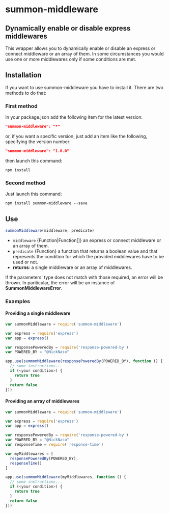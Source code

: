 # summon-middleware

## Dynamically enable or disable express middlewares

This wrapper allows you to dynamically enable or disable an express or connect
middleware or an array of them.
In some circumstances you would use one or more middlewares only if some
conditions are met.

## Installation

If you want to use summon-middleware you have to install it.
There are two methods to do that:

### First method

In your package.json add the following item for the latest version:

```json
"summon-middleware": "*"
```

or, if you want a specific version, just add an item like the following,
specifying the version number:

```json
"summon-middleware": "1.0.0"
```

then launch this command:

```console
npm install
```

### Second method

Just launch this command:

```console
npm install summon-middleware --save
```

## Use

```javascript
summonMiddleware(middleware, predicate)
```

- `middleware` {Function|Function[]} an express or connect middleware or an
array of them.
- `predicate` {Function} a function that returns a boolean value
and that represents the condition for which the provided middlewares
have to be used or not.
- **returns**: a single middleware or an array of middlewares.

If the parameters' type does not match with those required, an error will be
thrown. In pariticular, the error will be an
instance of **SummonMiddlewareError**.

### Examples

#### Providing a single middleware

```javascript
var summonMiddleware = require('summon-middleware')

var express = require('express')
var app = express()

var responsePoweredBy = require('response-powered-by')
var POWERED_BY = "@NickNaso"

app.use(summonMiddleware(responsePoweredBy(POWERED_BY), function () {
  // some instructions...
  if (<your condition>) {
    return true
  }
  return false
}))
```

#### Providing an array of middlewares

```javascript
var summonMiddleware = require('summon-middleware')

var express = require('express')
var app = express()

var responsePoweredBy = require('response-powered-by')
var POWERED_BY = "@NickNaso"
var responseTime = require('response-time')

var myMiddlewares = [
  responsePoweredBy(POWERED_BY),
  responseTime()
]

app.use(summonMiddleware(myMiddlewares, function () {
  // some instructions...
  if (<your condition>) {
    return true
  }
  return false
}))
```